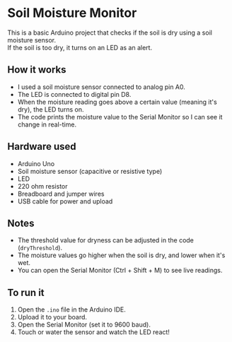 # Soil Moisture Monitor 
This is a basic Arduino project that checks if the soil is dry using a soil moisture sensor.  
If the soil is too dry, it turns on an LED as an alert.

## How it works
- I used a soil moisture sensor connected to analog pin A0.
- The LED is connected to digital pin D8.
- When the moisture reading goes above a certain value (meaning it's dry), the LED turns on.
- The code prints the moisture value to the Serial Monitor so I can see it change in real-time.

## Hardware used
- Arduino Uno
- Soil moisture sensor (capacitive or resistive type)
- LED
- 220 ohm resistor
- Breadboard and jumper wires
- USB cable for power and upload

## Notes
- The threshold value for dryness can be adjusted in the code (`dryThreshold`).
- The moisture values go higher when the soil is dry, and lower when it's wet.
- You can open the Serial Monitor (Ctrl + Shift + M) to see live readings.

## To run it
1. Open the `.ino` file in the Arduino IDE.
2. Upload it to your board.
3. Open the Serial Monitor (set it to 9600 baud).
4. Touch or water the sensor and watch the LED react!

